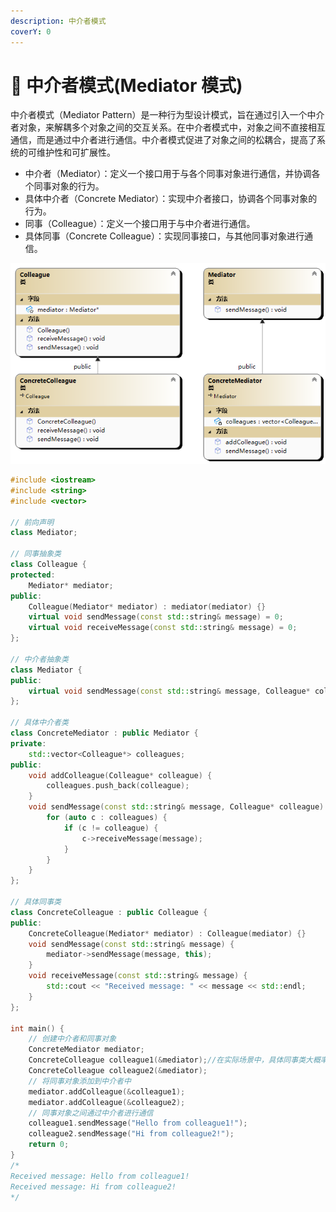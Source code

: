 ```yaml
---
description: 中介者模式
coverY: 0
---
```


# 🐼 中介者模式(Mediator 模式)

中介者模式（Mediator Pattern）是一种行为型设计模式，旨在通过引入一个中介者对象，来解耦多个对象之间的交互关系。在中介者模式中，对象之间不直接相互通信，而是通过中介者进行通信。中介者模式促进了对象之间的松耦合，提高了系统的可维护性和可扩展性。

- 中介者（Mediator）：定义一个接口用于与各个同事对象进行通信，并协调各个同事对象的行为。
- 具体中介者（Concrete Mediator）：实现中介者接口，协调各个同事对象的行为。
- 同事（Colleague）：定义一个接口用于与中介者进行通信。
- 具体同事（Concrete Colleague）：实现同事接口，与其他同事对象进行通信。

![中介者模式](../../.gitbook/assets/ClassDiagram_343434367654.png)

```cpp
#include <iostream>
#include <string>
#include <vector>

// 前向声明
class Mediator;

// 同事抽象类
class Colleague {
protected:
    Mediator* mediator;
public:
    Colleague(Mediator* mediator) : mediator(mediator) {}
    virtual void sendMessage(const std::string& message) = 0;
    virtual void receiveMessage(const std::string& message) = 0;
};

// 中介者抽象类
class Mediator {
public:
    virtual void sendMessage(const std::string& message, Colleague* colleague) = 0;
};

// 具体中介者类
class ConcreteMediator : public Mediator {
private:
    std::vector<Colleague*> colleagues;
public:
    void addColleague(Colleague* colleague) {
        colleagues.push_back(colleague);
    }
    void sendMessage(const std::string& message, Colleague* colleague) {
        for (auto c : colleagues) {
            if (c != colleague) {
                c->receiveMessage(message);
            }
        }
    }
};

// 具体同事类
class ConcreteColleague : public Colleague {
public:
    ConcreteColleague(Mediator* mediator) : Colleague(mediator) {}
    void sendMessage(const std::string& message) {
        mediator->sendMessage(message, this);
    }
    void receiveMessage(const std::string& message) {
        std::cout << "Received message: " << message << std::endl;
    }
};

int main() {
    // 创建中介者和同事对象
    ConcreteMediator mediator;
    ConcreteColleague colleague1(&mediator);//在实际场景中，具体同事类大概率是不同的具体类型，只不过是Colleague的派生类
    ConcreteColleague colleague2(&mediator);
    // 将同事对象添加到中介者中
    mediator.addColleague(&colleague1);
    mediator.addColleague(&colleague2);
    // 同事对象之间通过中介者进行通信
    colleague1.sendMessage("Hello from colleague1!");
    colleague2.sendMessage("Hi from colleague2!");
    return 0;
}
/*
Received message: Hello from colleague1!
Received message: Hi from colleague2!
*/
```
